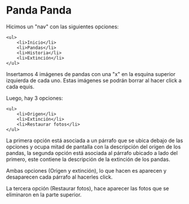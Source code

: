 
<h1>Panda Panda</h1>

<p>Hicimos un "nav" con las siguientes opciones:

	<ul>
		<li>Inicio</li>
		<li>Pandas</li>
		<li>Historia</li>
		<li>Extinción</li>
	</ul>

</p>

<p>
	Insertamos 4 imágenes de pandas con una "x" en la esquina superior izquierda de cada uno. Estas imágenes se podrán borrar al hacer click a cada equis.
</p>

<p>Luego, hay 3 opciones:

	<ul>
		<li>Origen</li>
		<li>Extinción</li>
		<li>Restaurar fotos</li>
	</ul>
</p>

<p>La primera opción está asociada a un párrafo que se ubica debajo de las opciones y ocupa mitad de pantalla con la descripción del origen de los pandas, la segunda opción está asociada al párrafo ubicado a lado del primero, este contiene la descripción de la extinción de los pandas.</p>
<p>Ambas opciones (Origen y extinción), lo que hacen es aparecen y desaparecen cada párrafo al hacerles click.</p>
<p>La tercera opción (Restaurar fotos), hace aparecer las fotos que se eliminaron en la parte superior.</p>
